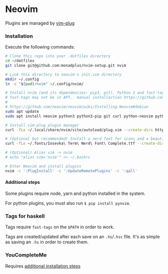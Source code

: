 # Neovim

Plugins are managed by [vim-plug](https://github.com/junegunn/vim-plug)

### Installation

Execute the following commands:

```bash
# Clone this repo into your .dotfiles directory
cd ~/dotfiles
git clone git@github.com:monadplus/nvim-setup.git nvim

# Link this directory to neovim's init.vim directory
mkdir ~/.config
ln -s "$(pwd)/nvim" ~/.config/nvim/

# Install nvim (and its dependencies: pip3, git), Python 3 and fast-tags (for ctags)
# fast-tags may not be in APT.. manual installaction https://github.com/elaforge/fast-tags
#
# https://github.com/neovim/neovim/wiki/Installing-Neovim#debian
sudo apt update
sudo apt install neovim python3 python3-pip git curl python-neovim python3-neovim fast-tags -y

# Install vim-plug plugin manager
curl -fLo ~/.local/share/nvim/site/autoload/plug.vim --create-dirs https://raw.githubusercontent.com/junegunn/vim-plug/master/plug.vim

# (Optional but recommended) Install a nerd font for icons and a beautiful airline bar (https://github.com/ryanoasis/nerd-fonts/tree/master/patched-fonts) (I'll be using Iosevka for Powerline)
curl -fLo ~/.fonts/Iosevka\ Term\ Nerd\ Font\ Complete.ttf --create-dirs https://github.com/ryanoasis/nerd-fonts/raw/master/patched-fonts/Iosevka/Regular/complete/Iosevka%20Term%20Nerd%20Font%20Complete.ttf

# (Optional) Alias vim -> nvim
# echo "alias vim='nvim'" >> ~/.bashrc

# Enter Neovim and install plugins
nvim -c ':PlugInstall' -c ':UpdateRemotePlugins' -c ':qall'
```

#### Additional steps

Some plugins require node, yarn and python installed in the system.

For python plugins, you must also run `$ pip install pynvim`.

### Tags for haskell

Tags require `fast-tags` on the `$PATH` in order to work.

Tags are created/updated after each save on an `.hs`/`.hsc` file.
It's as simple as saving an `.hs` in order to create them.

### YouCompleteMe

Requires [additional installation steps](https://github.com/ycm-core/YouCompleteMe#linux-64-bit)
